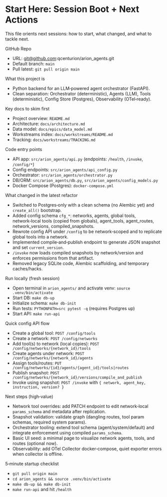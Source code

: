 # Start Here: Session Boot + Next Actions

This file orients next sessions: how to start, what changed, and what to tackle next.

GitHub Repo
- URL: git@github.com:qcenturion/arion_agents.git
- Default branch: `main`
- Pull latest: `git pull origin main`

What this project is
- Python backend for an LLM‑powered agent orchestrator (FastAPI).
- Clean separation: Orchestrator (deterministic), Agents (LLM), Tools (deterministic), Config Store (Postgres), Observability (OTel‑ready).

Key docs to skim first
- Project overview: `README.md`
- Architecture: `docs/architecture.md`
- Data model: `docs/epics/data_model.md`
- Workstreams index: `docs/workstreams/README.md`
- Tracking: `docs/workstreams/TRACKING.md`

Code entry points
- API app: `src/arion_agents/api.py` (endpoints: `/health`, `/invoke`, `/config/*`)
- Config endpoints: `src/arion_agents/api_config.py`
- Orchestrator: `src/arion_agents/orchestrator.py`
- DB/ORM: `src/arion_agents/db.py`, `src/arion_agents/config_models.py`
- Docker Compose (Postgres): `docker-compose.yml`

What changed in the latest refactor
- Switched to Postgres‑only with a clean schema (no Alembic yet) and `create_all()` bootstrap.
- Added config schema `cfg_*`: networks, agents, global tools, network‑local tools (copied from globals), agent_tools, agent_routes, network_versions, compiled_snapshots.
- Rewrote config API under `/config` to be network‑scoped and to replicate global tools into a network.
- Implemented compile‑and‑publish endpoint to generate JSON snapshot and set `current_version`.
- `/invoke` now loads compiled snapshots by network/version and enforces permissions from that artifact.
- Removed legacy SQLite code, Alembic scaffolding, and temporary caches/hacks.

Run locally (fresh session)
- Open terminal in `arion_agents/` and activate venv: `source .venv/bin/activate`
- Start DB: `make db-up`
- Initialize schema: `make db-init`
- Run tests: `PYTHONPATH=src pytest -q` (requires Postgres up)
- Start API: `make run-api`

Quick config API flow
- Create a global tool: `POST /config/tools`
- Create a network: `POST /config/networks`
- Add tool(s) to network (local copies): `POST /config/networks/{network_id}/tools`
- Create agents under network: `POST /config/networks/{network_id}/agents`
- Assign tools/routes: `PUT /config/networks/{id}/agents/{agent_id}/tools|routes`
- Publish snapshot: `POST /config/networks/{network_id}/versions/compile_and_publish`
- Invoke using snapshot: `POST /invoke` with `{ network, agent_key, instruction, version? }`

Next steps (high‑value)
- Network tool overrides: add PATCH endpoint to edit network‑local `params_schema` and metadata after replication.
- Snapshot validation: validate graph (dangling routes, tool param schemas, required system params).
- Orchestrator tooling: extend tool schema (agent/system/default) and integrate enforcement using compiled `params_schema`.
- Basic UI seed: a minimal page to visualize network agents, tools, and routes (optional now).
- Observability: add OTel Collector docker‑compose, quiet exporter errors when collector is offline.

5‑minute startup checklist
- `git pull origin main`
- `cd arion_agents && source .venv/bin/activate`
- `make db-up && make db-init`
- `make run-api` and hit `/health`
